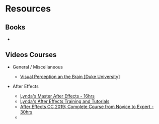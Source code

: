 
# Resources

Books
--------

- []()

Videos Courses
----------

- General / Miscellaneous
  - [Visual Perception an the Brain [Duke University]](https://www.coursera.org/learn/visual-perception)

- After Effects
  - [Lynda's Master After Effects - 16hrs](https://www.lynda.com/learning-paths/Video/master-after-effects)
  - [Lynda's After Effects Training and Tutorials](https://www.lynda.com/After-Effects-training-tutorials/150-0.html)
  - [After Effects CC 2019: Complete Course from Novice to Expert - 30hrs](https://www.udemy.com/after-effects-kinetic-typography/)
  - 